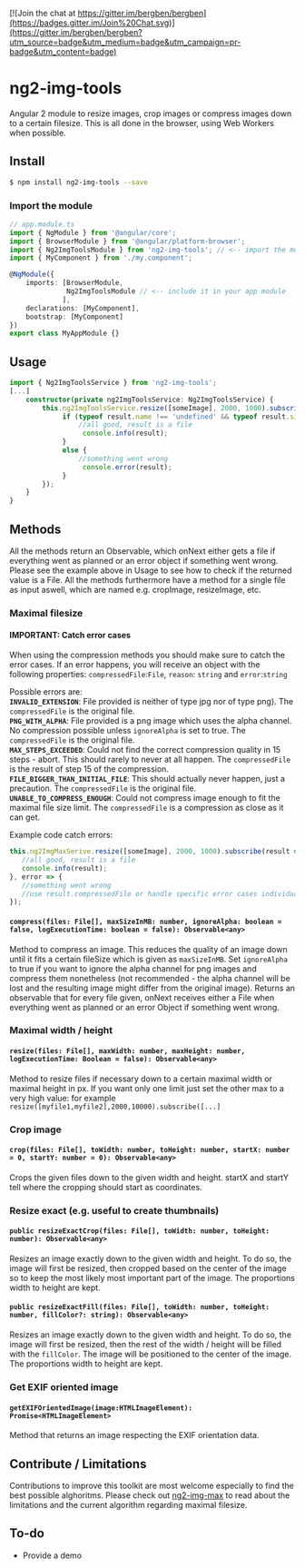 [![Join the chat at https://gitter.im/bergben/bergben](https://badges.gitter.im/Join%20Chat.svg)](https://gitter.im/bergben/bergben?utm_source=badge&utm_medium=badge&utm_campaign=pr-badge&utm_content=badge)

# ng2-img-tools
Angular 2 module to resize images, crop images or compress images down to a certain filesize. This is all done in the browser, using Web Workers when possible.

## Install
```bash
$ npm install ng2-img-tools --save
```

### Import the module
```TypeScript
// app.module.ts
import { NgModule } from '@angular/core';
import { BrowserModule } from '@angular/platform-browser';
import { Ng2ImgToolsModule } from 'ng2-img-tools'; // <-- import the module
import { MyComponent } from './my.component';

@NgModule({
    imports: [BrowserModule,
              Ng2ImgToolsModule // <-- include it in your app module
             ],
    declarations: [MyComponent],  
    bootstrap: [MyComponent]
})
export class MyAppModule {}
```
## Usage
```TypeScript
import { Ng2ImgToolsService } from 'ng2-img-tools';
[...]
    constructor(private ng2ImgToolsService: Ng2ImgToolsService) {
        this.ng2ImgToolsService.resize([someImage], 2000, 1000).subscribe((result)=>{
             if (typeof result.name !== 'undefined' && typeof result.size !== 'undefined' && typeof result.type !== 'undefined') {
                 //all good, result is a file
                  console.info(result);
             }
             else {
                 //something went wrong 
                  console.error(result);
             }
        });
    }
}
```
## Methods
All the methods return an Observable, which onNext either gets a file if everything went as planned or an error object if something went wrong. Please see the example above in Usage to see how to check if the returned value is a File.
All the methods furthermore have a method for a single file as input aswell, which are named e.g. cropImage, resizeImage, etc.

### Maximal filesize
#### IMPORTANT: Catch error cases
When using the compression methods you should make sure to catch the error cases. 
If an error happens, you will receive an object with the following properties: 
 `compressedFile`:`File`, `reason`: `string` and `error`:`string`

Possible errors are: <br /> 
<b>`INVALID_EXTENSION`</b>: File provided is neither of type jpg nor of type png). The `compressedFile` is the original file. <br />
<b>`PNG_WITH_ALPHA`</b>: File provided is a png image which uses the alpha channel. No compression possible unless `ignoreAlpha` is set to true. The `compressedFile` is the original file.<br />
<b>`MAX_STEPS_EXCEEDED`</b>: Could not find the correct compression quality in 15 steps - abort. This should rarely to never at all happen. The `compressedFile` is the result of step 15 of the compression.<br />
<b>`FILE_BIGGER_THAN_INITIAL_FILE`</b>: This should actually never happen, just a precaution. The `compressedFile` is the original file.<br />
<b>`UNABLE_TO_COMPRESS_ENOUGH`</b>: Could not compress image enough to fit the maximal file size limit. The `compressedFile` is a compression as close as it can get.<br />

Example code catch errors:

 ```TypeScript
this.ng2ImgMaxSerive.resize([someImage], 2000, 1000).subscribe(result => {
    //all good, result is a file
    console.info(result);
}, error => {
    //something went wrong 
    //use result.compressedFile or handle specific error cases individually
});
```

#### `compress(files: File[], maxSizeInMB: number, ignoreAlpha: boolean = false, logExecutionTime: boolean = false): Observable<any>` 
Method to compress an image. This reduces the quality of an image down until it fits a certain fileSize which is given as `maxSizeInMB`.
Set `ignoreAlpha` to true if you want to ignore the alpha channel for png images and compress them nonetheless (not recommended - the alpha channel will be lost and the resulting image might differ from the original image).
Returns an observable that for every file given, onNext receives either a File when everything went as planned or an error Object if something went wrong. 

### Maximal width / height
#### `resize(files: File[], maxWidth: number, maxHeight: number, logExecutionTime: Boolean = false): Observable<any>` 
Method to resize files if necessary down to a certain maximal width or maximal height in px. If you want only one limit just set the other max to a very high value: for example `resize([myfile1,myfile2],2000,10000).subscribe([...]`

### Crop image
#### `crop(files: File[], toWidth: number, toHeight: number, startX: number = 0, startY: number = 0): Observable<any>` 
Crops the given files down to the given width and height. startX and startY tell where the cropping should start as coordinates.

### Resize exact (e.g. useful to create thumbnails)
#### `public resizeExactCrop(files: File[], toWidth: number, toHeight: number): Observable<any>` 
Resizes an image exactly down to the given width and height. To do so, the image will first be resized, then cropped based on the center of the image so to keep the most likely most important part of the image. The proportions width to height are kept. 

#### `public resizeExactFill(files: File[], toWidth: number, toHeight: number, fillColor?: string): Observable<any>` 
Resizes an image exactly down to the given width and height. To do so, the image will first be resized, then the rest of the width / height will be filled with the `fillColor`. The image will be positioned to the center of the image. The proportions width to height are kept. 

### Get EXIF oriented image 
#### `getEXIFOrientedImage(image:HTMLImageElement): Promise<HTMLImageElement>`
Method that returns an image respecting the EXIF orientation data.

## Contribute / Limitations
Contributions to improve this toolkit are most welcome especially to find the best possible alghoritms.
Please check out <a href="https://github.com/bergben/ng2-img-max">ng2-img-max</a> to read about the limitations and the current algorithm regarding maximal filesize.

## To-do
 - Provide a demo
